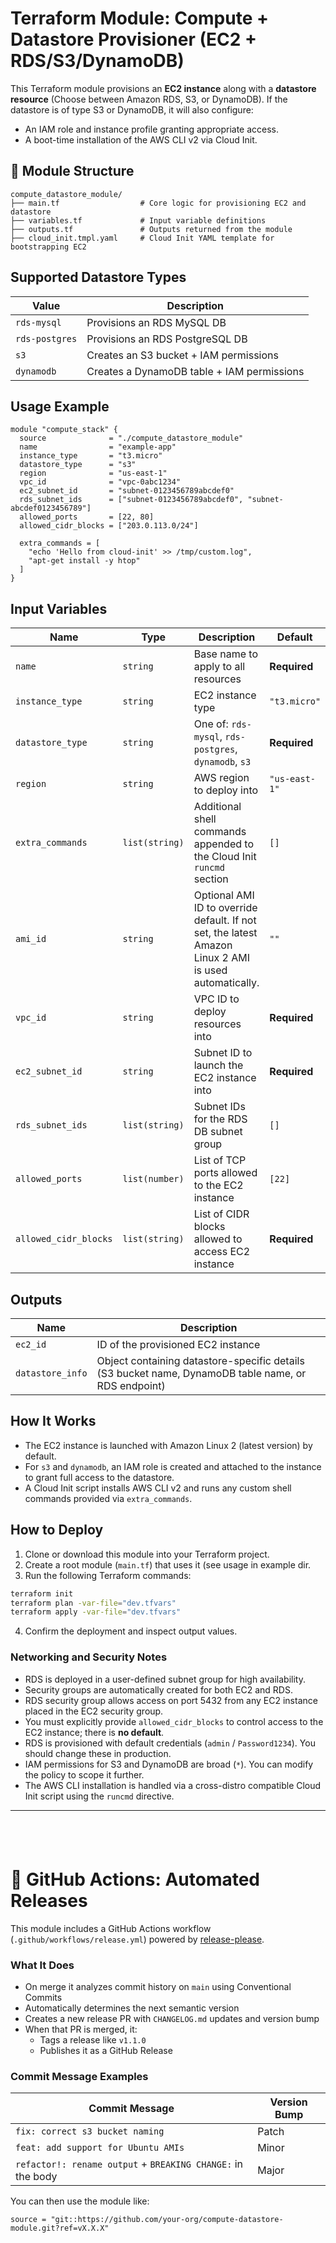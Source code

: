 # Terraform Module: Compute + Datastore Provisioner (EC2 + RDS/S3/DynamoDB)

This Terraform module provisions an **EC2 instance** along with a **datastore resource** (Choose between Amazon RDS, S3, or DynamoDB). If the datastore is of type S3 or DynamoDB, it will also configure:
- An IAM role and instance profile granting appropriate access.
- A boot-time installation of the AWS CLI v2 via Cloud Init.



## 📁 Module Structure

```
compute_datastore_module/
├── main.tf                  # Core logic for provisioning EC2 and datastore
├── variables.tf             # Input variable definitions
├── outputs.tf               # Outputs returned from the module
├── cloud_init.tmpl.yaml     # Cloud Init YAML template for bootstrapping EC2
```

## Supported Datastore Types

| Value         | Description                  |
|---------------|------------------------------|
| `rds-mysql`   | Provisions an RDS MySQL DB    |
| `rds-postgres`| Provisions an RDS PostgreSQL DB |
| `s3`          | Creates an S3 bucket + IAM permissions |
| `dynamodb`    | Creates a DynamoDB table + IAM permissions |


##  Usage Example

```hcl
module "compute_stack" {
  source              = "./compute_datastore_module"
  name                = "example-app"
  instance_type       = "t3.micro"
  datastore_type      = "s3"
  region              = "us-east-1"
  vpc_id              = "vpc-0abc1234"
  ec2_subnet_id       = "subnet-0123456789abcdef0"
  rds_subnet_ids      = ["subnet-0123456789abcdef0", "subnet-abcdef0123456789"]
  allowed_ports       = [22, 80]
  allowed_cidr_blocks = ["203.0.113.0/24"]

  extra_commands = [
    "echo 'Hello from cloud-init' >> /tmp/custom.log",
    "apt-get install -y htop"
  ]
}
```
## Input Variables

| Name             | Type          | Description                                                                 | Default        |
|------------------|---------------|-----------------------------------------------------------------------------|----------------|
| `name`           | `string`      | Base name to apply to all resources                                         | **Required**   |
| `instance_type`  | `string`      | EC2 instance type                                                           | `"t3.micro"`   |
| `datastore_type` | `string`      | One of: `rds-mysql`, `rds-postgres`, `dynamodb`, `s3`                       | **Required**   |
| `region`         | `string`      | AWS region to deploy into                                                  | `"us-east-1"`  |
| `extra_commands` | `list(string)`| Additional shell commands appended to the Cloud Init `runcmd` section       | `[]`           |
| `ami_id`         | `string`      | Optional AMI ID to override default. If not set, the latest Amazon Linux 2 AMI is used automatically. | `""` |
| `vpc_id`         | `string`      | VPC ID to deploy resources into                                            | **Required**   |
| `ec2_subnet_id`  | `string`      | Subnet ID to launch the EC2 instance into                                 | **Required**   |
| `rds_subnet_ids` | `list(string)`| Subnet IDs for the RDS DB subnet group                                     | `[]`           |
| `allowed_ports`  | `list(number)`| List of TCP ports allowed to the EC2 instance                              | `[22]`         |
| `allowed_cidr_blocks` | `list(string)` | List of CIDR blocks allowed to access EC2 instance                     | **Required**   |

## Outputs
| Name           | Description                                 |
|----------------|---------------------------------------------|
| `ec2_id`       | ID of the provisioned EC2 instance          |
| `datastore_info` | Object containing datastore-specific details (S3 bucket name, DynamoDB table name, or RDS endpoint) |

## How It Works

- The EC2 instance is launched with Amazon Linux 2 (latest version) by default.
- For `s3` and `dynamodb`, an IAM role is created and attached to the instance to grant full access to the datastore.
- A Cloud Init script installs AWS CLI v2 and runs any custom shell commands provided via `extra_commands`.

## How to Deploy

1. Clone or download this module into your Terraform project.
2. Create a root module (`main.tf`) that uses it (see usage in example dir.
3. Run the following Terraform commands:

```bash
terraform init
terraform plan -var-file="dev.tfvars"
terraform apply -var-file="dev.tfvars"
```

4. Confirm the deployment and inspect output values.


### Networking and Security Notes

- RDS is deployed in a user-defined subnet group for high availability.
- Security groups are automatically created for both EC2 and RDS.
- RDS security group allows access on port 5432 from any EC2 instance placed in the EC2 security group.
- You must explicitly provide `allowed_cidr_blocks` to control access to the EC2 instance; there is **no default**.
- RDS is provisioned with default credentials (`admin` / `Password1234`). You should change these in production.
- IAM permissions for S3 and DynamoDB are broad (`*`). You can modify the policy to scope it further.
- The AWS CLI installation is handled via a cross-distro compatible Cloud Init script using the `runcmd` directive.

---
&nbsp;
---

# 🔁 GitHub Actions: Automated Releases

This module includes a GitHub Actions workflow (`.github/workflows/release.yml`) powered by [release-please](https://github.com/google-github-actions/release-please-action).

###  What It Does

- On merge it analyzes commit history on `main` using Conventional Commits
- Automatically determines the next semantic version
- Creates a new release PR with `CHANGELOG.md` updates and version bump
- When that PR is merged, it:
  - Tags a release like `v1.1.0`
  - Publishes it as a GitHub Release

### Commit Message Examples

| Commit Message                                               | Version Bump |
|--------------------------------------------------------------|--------------|
| `fix: correct s3 bucket naming`                              | Patch        |
| `feat: add support for Ubuntu AMIs`                          | Minor        |
| `refactor!: rename output` + `BREAKING CHANGE:` in the body  | Major        |

You can then use the module like:

```hcl
source = "git::https://github.com/your-org/compute-datastore-module.git?ref=vX.X.X"
```

